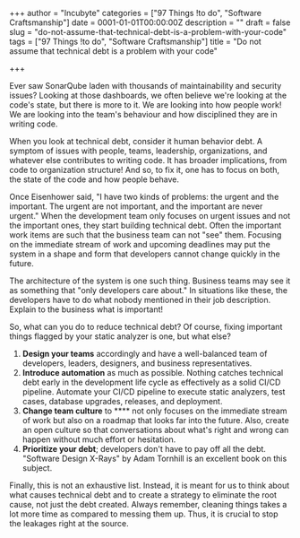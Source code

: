 +++
author = "Incubyte"
categories = ["97 Things !to do", "Software Craftsmanship"]
date = 0001-01-01T00:00:00Z
description = ""
draft = false
slug = "do-not-assume-that-technical-debt-is-a-problem-with-your-code"
tags = ["97 Things !to do", "Software Craftsmanship"]
title = "Do not assume that technical debt is a problem with your code"

+++


Ever saw SonarQube laden with thousands of maintainability and security issues? Looking at those dashboards, we often believe we're looking at the code's state, but there is more to it. We are looking into how people work! We are looking into the team's behaviour and how disciplined they are in writing code.

When you look at technical debt, consider it human behavior debt. A symptom of issues with people, teams, leadership, organizations, and whatever else contributes to writing code. It has broader implications, from code to organization structure! And so, to fix it, one has to focus on both, the state of the code and how people behave.

Once Eisenhower said, "I have two kinds of problems: the urgent and the important. The urgent are not important, and the important are never urgent." When the development team only focuses on urgent issues and not the important ones, they start building technical debt. Often the important work items are such that the business team can not "see" them. Focusing on the immediate stream of work and upcoming deadlines may put the system in a shape and form that developers cannot change quickly in the future.

The architecture of the system is one such thing. Business teams may see it as something that "only developers care about." In situations like these, the developers have to do what nobody mentioned in their job description. Explain to the business what is important!

So, what can you do to reduce technical debt? Of course, fixing important things flagged by your static analyzer is one, but what else?

1. **Design your teams** accordingly and have a well-balanced team of developers, leaders, designers, and business representatives.
2. **Introduce automation** as much as possible. Nothing catches technical debt early in the development life cycle as effectively as a solid CI/CD pipeline. Automate your CI/CD pipeline to execute static analyzers, test cases, database upgrades, releases, and deployment.
3. **Change team culture** to **** not only focuses on the immediate stream of work but also on a roadmap that looks far into the future. Also, create an open culture so that conversations about what's right and wrong can happen without much effort or hesitation.
4. **Prioritize your debt**; developers don't have to pay off all the debt. "Software Design X-Rays" by Adam Tornhill is an excellent book on this subject.

Finally, this is not an exhaustive list. Instead, it is meant for us to think about what causes technical debt and to create a strategy to eliminate the root cause, not just the debt created. Always remember, cleaning things takes a lot more time as compared to messing them up. Thus, it is crucial to stop the leakages right at the source.

